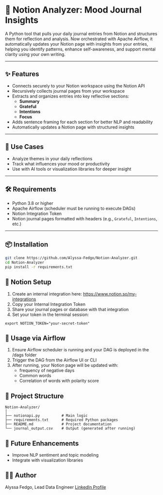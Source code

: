 
# 🧠 Notion Analyzer: Mood Journal Insights

A Python tool that pulls your daily journal entries from Notion and structures them for reflection and analysis. Now orchestrated with Apache Airflow, it automatically updates your Notion page with insights from your entries, helping you identify patterns, enhance self-awareness, and support mental clarity using your own writing.

---

## ✨ Features

- Connects securely to your Notion workspace using the Notion API
- Recursively collects journal pages from your workspace
- Extracts and organizes entries into key reflective sections:
  - **Summary**
  - **Grateful**
  - **Intentions**
  - **Focus**
- Adds sentence framing for each section for better NLP and readability
- Automatically updates a Notion page with structured insights

---

## 📌 Use Cases

- Analyze themes in your daily reflections
- Track what influences your mood or productivity
- Use with AI tools or visualization libraries for deeper insight

---

## 🛠️ Requirements

- Python 3.8 or higher
- Apache Airflow (scheduler must be running to execute DAGs)
- Notion Integration Token
- Notion journal pages formatted with headers (e.g., `Grateful`, `Intentions`, etc.)

---

## 📦 Installation

```bash
git clone https://github.com/Alyssa-Fedgo/Notion-Analyzer.git
cd Notion-Analyzer
pip install -r requirements.txt
```

## 🔐 Notion Setup

1. Create an internal integration here: https://www.notion.so/my-integrations
2. Copy your Internal Integration Token
3. Share your journal pages or database with that integration
4. Set your token in the terminal session:

```
export NOTION_TOKEN="your-secret-token"

```
## 🚀 Usage via Airflow
1. Ensure Airflow scheduler is running and your DAG is deployed in the /dags folder
2. Trigger the DAG from the Airflow UI or CLI
3. After running, your Notion page will be updated with:
   - frequency of negative days
   - Common words
   - Correlation of words with polarity score

## 📂 Project Structure
```
Notion-Analyzer/
│
├── notionapi.py          # Main logic
├── requirements.txt      # Required Python packages
├── README.md             # Project documentation
└── journal_output.csv    # Output (generated after running)
```
## 🧠 Future Enhancements

- Improve NLP sentiment and topic modeling
- Integrate with visualization libraries


## 👩‍💻 Author

Alyssa Fedgo, 
Lead Data Engineer
[LinkedIn Profile](https://www.linkedin.com/in/alyssa-fedgo-mph/)


